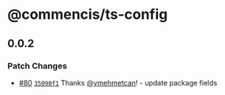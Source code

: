 # @commencis/ts-config

## 0.0.2

### Patch Changes

- [#80](https://github.com/Commencis/js-toolkit/pull/80) [`35090f1`](https://github.com/Commencis/js-toolkit/commit/35090f13141a277fd4cd805efe0378452e0ce0e7) Thanks [@ymehmetcan](https://github.com/ymehmetcan)! - update package fields
